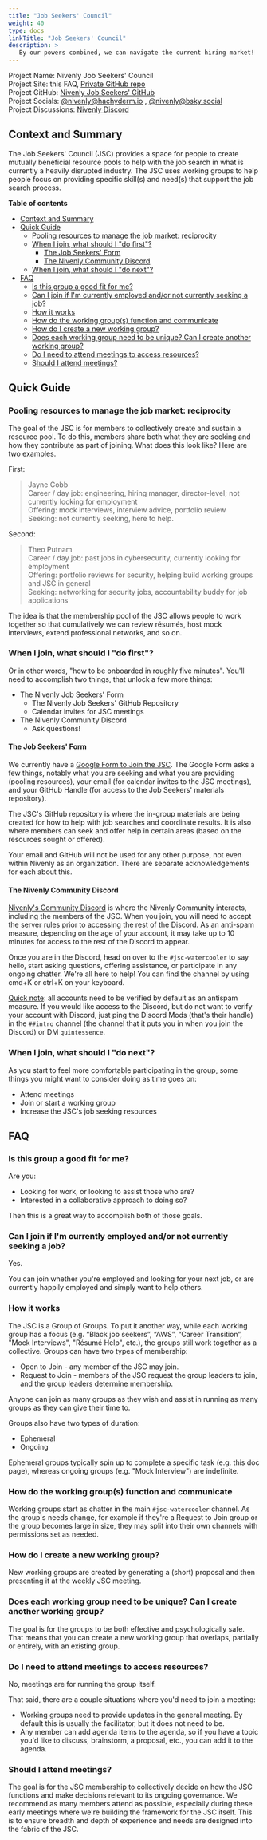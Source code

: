 ```yaml
---
title: "Job Seekers' Council"
weight: 40
type: docs
linkTitle: "Job Seekers' Council"
description: >
   By our powers combined, we can navigate the current hiring market!
---
```


Project Name: Nivenly Job Seekers' Council<br />
Project Site: this FAQ, <a href="https://github.com/nivenly/job-seekers/">Private GitHub repo</a> <i class="fa-brands fa-github"></i> <i class="fa-solid fa-lock"></i><br />
Project GitHub: <a href="https://github.com/nivenly/job-seekers/">Nivenly Job Seekers' GitHub</a> <i class="fa-brands fa-github"></i> <i class="fa-solid fa-lock"></i><br />
Project Socials: <a href="https://hachyderm.io/@nivenly">@nivenly@hachyderm.io</a> <i class="fa-brands fa-mastodon"></i>, 
   <a href="https://bsky.app/profile/nivenly.bsky.social">@nivenly@bsky.social</a> <i class="fa-brands fa-bluesky"></i><br />
Project Discussions: <a href="">Nivenly Discord</a> <i class="fa-brands fa-discord"></i>

## Context and Summary 

The Job Seekers' Council (JSC) provides a space for people to create mutually beneficial resource pools to help with the job search in what is currently a heavily disrupted industry. The JSC uses working groups to help people focus on providing specific skill(s) and need(s) that support the job search process.

**Table of contents**
- [Context and Summary](#context-and-summary)
- [Quick Guide](#quick-guide)
  - [Pooling resources to manage the job market: reciprocity](#pooling-resources-to-manage-the-job-market-reciprocity)
  - [When I join, what should I "do first"?](#when-i-join-what-should-i-do-first)
    - [The Job Seekers' Form](#the-job-seekers-form)
    - [The Nivenly Community Discord](#the-nivenly-community-discord)
  - [When I join, what should I "do next"?](#when-i-join-what-should-i-do-next)
- [FAQ](#faq)
  - [Is this group a good fit for me?](#is-this-group-a-good-fit-for-me)
  - [Can I join if I'm currently employed and/or not currently seeking a job?](#can-i-join-if-im-currently-employed-andor-not-currently-seeking-a-job)
  - [How it works](#how-it-works)
  - [How do the working group(s) function and communicate](#how-do-the-working-groups-function-and-communicate)
  - [How do I create a new working group?](#how-do-i-create-a-new-working-group)
  - [Does each working group need to be unique? Can I create another working group?](#does-each-working-group-need-to-be-unique-can-i-create-another-working-group)
  - [Do I need to attend meetings to access resources?](#do-i-need-to-attend-meetings-to-access-resources)
  - [Should I attend meetings?](#should-i-attend-meetings)

## Quick Guide

### Pooling resources to manage the job market: reciprocity

The goal of the JSC is for members to collectively create and sustain a resource pool. To do this, members share both what they are seeking and how they contribute as part of joining. What does this look like? Here are two examples.

First:

> Jayne Cobb \
> Career / day job: engineering, hiring manager, director-level; not currently looking for employment \
> Offering: mock interviews, interview advice, portfolio review \
> Seeking: not currently seeking, here to help.

Second:

> Theo Putnam \
> Career / day job: past jobs in cybersecurity, currently looking for employment \
> Offering: portfolio reviews for security, helping build working groups and JSC in general \
> Seeking: networking for security jobs, accountability buddy for job applications

The idea is that the membership pool of the JSC allows people to work together so that cumulatively we can review résumés, host mock interviews, extend professional networks, and so on.

### When I join, what should I "do first"?

Or in other words, "how to be onboarded in roughly five minutes". You'll need to accomplish two things, that unlock a few more things:

* The Nivenly Job Seekers' Form
    * The Nivenly Job Seekers' GitHub Repository
    * Calendar invites for JSC meetings
* The Nivenly Community Discord
    * Ask questions!

#### The Job Seekers' Form

We currently have a [Google Form to Join the JSC](https://docs.google.com/forms/d/e/1FAIpQLSfJ_LeotiJ7NLKLPL_DrIsZfqWcjYcStng9fMoXmvK1zd2ByQ/viewform). The Google Form asks a few things, notably what you are seeking and what you are providing (pooling resources), your email (for calendar invites to the JSC meetings), and your GitHub Handle (for access to the Job Seekers' materials repository).

The JSC's GitHub repository is where the in-group materials are being created for how to help with job searches and coordinate results. It is also where members can seek and offer help in certain areas (based on the resources sought or offered).

Your email and GitHub will not be used for any other purpose, not even within Nivenly as an organization. There are separate acknowledgements for each about this.

#### The Nivenly Community Discord

[Nivenly's Community Discord](https://discord.gg/rUQH4PAmY9) is where the Nivenly Community interacts, including the members of the JSC. When you join, you will need to accept the server rules prior to accessing the rest of the Discord. As an anti-spam measure, depending on the age of your account, it may take up to 10 minutes for access to the rest of the Discord to appear.

Once you are in the Discord, head on over to the `#jsc-watercooler` to say hello, start asking questions, offering assistance, or participate in any ongoing chatter. We're all here to help! You can find the channel by using cmd+K or ctrl+K on your keyboard.

<span style="text-decoration:underline;">Quick note</span>: all accounts need to be verified by default as an antispam measure. If you would like access to the Discord, but do not want to verify your account with Discord, just ping the Discord Mods (that's their handle) in the `##intro` channel (the channel that it puts you in when you join the Discord) or DM `quintessence`.

### When I join, what should I "do next"?

As you start to feel more comfortable participating in the group, some things you might want to consider doing as time goes on:

* Attend meetings
* Join or start a working group
* Increase the JSC's job seeking resources

## FAQ

### Is this group a good fit for me?

Are you:

* Looking for work, or looking to assist those who are?
* Interested in a collaborative approach to doing so?

Then this is a great way to accomplish both of those goals.

### Can I join if I'm currently employed and/or not currently seeking a job?

Yes.

You can join whether you're employed and looking for your next job, or are currently happily employed and simply want to help others.

### How it works

The JSC is a Group of Groups. To put it another way, while each working group has a focus (e.g. “Black job seekers”, “AWS”, “Career Transition”, "Mock Interviews", "Résumé Help", etc.), the groups still work together as a collective. Groups can have two types of membership:

* Open to Join - any member of the JSC may join.
* Request to Join - members of the JSC request the group leaders to join, and the group leaders determine membership.

Anyone can join as many groups as they wish and assist in running as many groups as they can give their time to.

Groups also have two types of duration:

* Ephemeral 
* Ongoing

Ephemeral groups typically spin up to complete a specific task (e.g. this doc page), whereas ongoing groups (e.g. "Mock Interview") are indefinite.

### How do the working group(s) function and communicate 

Working groups start as chatter in the main `#jsc-watercooler` channel. As the group's needs change, for example if they're a Request to Join group or the group becomes large in size, they may split into their own channels with permissions set as needed.

### How do I create a new working group?

New working groups are created by generating a (short) proposal and then presenting it at the weekly JSC meeting.

### Does each working group need to be unique? Can I create another working group?

The goal is for the groups to be both effective and psychologically safe. That means that you can create a new working group that overlaps, partially or entirely, with an existing group.

### Do I need to attend meetings to access resources?

No, meetings are for running the group itself.

That said, there are a couple situations where you'd need to join a meeting:

* Working groups need to provide updates in the general meeting. By default this is usually the facilitator, but it does not need to be.
* Any member can add agenda items to the agenda, so if you have a topic you'd like to discuss, brainstorm, a proposal, etc., you can add it to the agenda.

### Should I attend meetings?

The goal is for the JSC membership to collectively decide on how the JSC functions and make decisions relevant to its ongoing governance. We recommend as many members attend as possible, especially during these early meetings where we're building the framework for the JSC itself. This is to ensure breadth and depth of experience and needs are designed into the fabric of the JSC.
